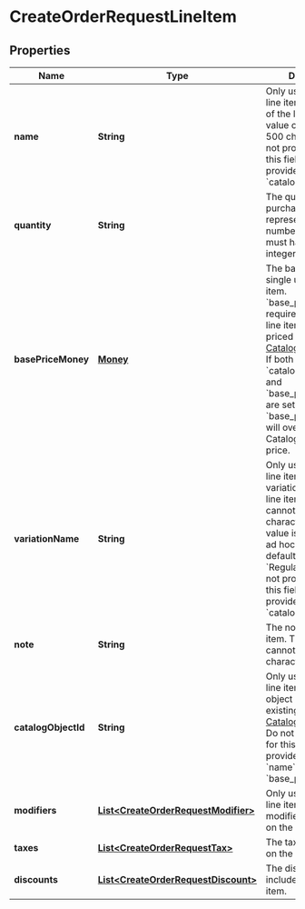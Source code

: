 
# CreateOrderRequestLineItem

## Properties
Name | Type | Description | Notes
------------ | ------------- | ------------- | -------------
**name** | **String** | Only used for ad hoc line items. The name of the line item. This value cannot exceed 500 characters.  Do not provide a value for this field if you provide a value for &#x60;catalog_object_id&#x60;. |  [optional]
**quantity** | **String** | The quantity to purchase, as a string representation of a number.  This string must have a positive integer value. | 
**basePriceMoney** | [**Money**](Money.md) | The base price for a single unit of the line item.  &#x60;base_price_money&#x60; is required for ad hoc line items and variable priced [CatalogItemVariation](#type-catalogitemvariation)s. If both &#x60;catalog_object_id&#x60; and &#x60;base_price_money&#x60; are set, &#x60;base_price_money&#x60; will override the CatalogItemVariation&#39;s price. |  [optional]
**variationName** | **String** | Only used for ad hoc line items. The variation name of the line item. This value cannot exceed 255 characters.  If this value is not set for an ad hoc line item, the default value of &#x60;Regular&#x60; is used.  Do not provide a value for this field if you provide a value for the &#x60;catalog_object_id&#x60;. |  [optional]
**note** | **String** | The note of the line item. This value cannot exceed 500 characters. |  [optional]
**catalogObjectId** | **String** | Only used for Catalog line items. The catalog object ID for an existing [CatalogItemVariation](#type-catalogitemvariation).  Do not provide a value for this field if you provide a value for &#x60;name&#x60; and &#x60;base_price_money&#x60;. |  [optional]
**modifiers** | [**List&lt;CreateOrderRequestModifier&gt;**](CreateOrderRequestModifier.md) | Only used for Catalog line items. The modifiers to include on the line item. |  [optional]
**taxes** | [**List&lt;CreateOrderRequestTax&gt;**](CreateOrderRequestTax.md) | The taxes to include on the line item. |  [optional]
**discounts** | [**List&lt;CreateOrderRequestDiscount&gt;**](CreateOrderRequestDiscount.md) | The discounts to include on the line item. |  [optional]



